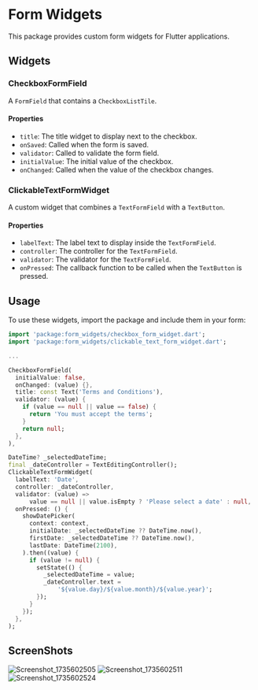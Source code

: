 # Form Widgets

This package provides custom form widgets for Flutter applications.

## Widgets

### CheckboxFormField

A `FormField` that contains a `CheckboxListTile`.

#### Properties

- `title`: The title widget to display next to the checkbox.
- `onSaved`: Called when the form is saved.
- `validator`: Called to validate the form field.
- `initialValue`: The initial value of the checkbox.
- `onChanged`: Called when the value of the checkbox changes.

### ClickableTextFormWidget

A custom widget that combines a `TextFormField` with a `TextButton`.

#### Properties

- `labelText`: The label text to display inside the `TextFormField`.
- `controller`: The controller for the `TextFormField`.
- `validator`: The validator for the `TextFormField`.
- `onPressed`: The callback function to be called when the `TextButton` is pressed.

## Usage

To use these widgets, import the package and include them in your form:

```dart
import 'package:form_widgets/checkbox_form_widget.dart';
import 'package:form_widgets/clickable_text_form_widget.dart';

...

CheckboxFormField(
  initialValue: false,
  onChanged: (value) {},
  title: const Text('Terms and Conditions'),
  validator: (value) {
    if (value == null || value == false) {
      return 'You must accept the terms';
    }
    return null;
  },
),

DateTime? _selectedDateTime;
final _dateController = TextEditingController();
ClickableTextFormWidget(
  labelText: 'Date',
  controller: _dateController,
  validator: (value) =>
      value == null || value.isEmpty ? 'Please select a date' : null,
  onPressed: () {
    showDatePicker(
      context: context,
      initialDate: _selectedDateTime ?? DateTime.now(),
      firstDate: _selectedDateTime ?? DateTime.now(),
      lastDate: DateTime(2100),
    ).then((value) {
      if (value != null) {
        setState(() {
          _selectedDateTime = value;
          _dateController.text =
              '${value.day}/${value.month}/${value.year}';
        });
      }
    });
  },
);
```

## ScreenShots
![Screenshot_1735602505](https://github.com/user-attachments/assets/e5de47a4-a8ff-403e-949d-e563a43cee63)
![Screenshot_1735602511](https://github.com/user-attachments/assets/c83c3847-2fd2-4357-b502-2eb149069ffd)
![Screenshot_1735602524](https://github.com/user-attachments/assets/2418ae63-298e-4dec-bbfb-b91c120beb79)


